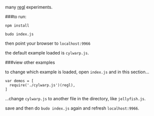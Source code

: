 many [regl](http://regl.party) experiments.

###to run:

`npm install`

`budo index.js`

then point your browser to `localhost:9966`

the default example loaded is `cylwarp.js`.

###view other examples

to change which example is loaded, open `index.js` and 
in this section... 

```
var demos = [
  require('./cylwarp.js')(regl),
]

```

...change `cylwarp.js` to another file in the directory, like `jellyfish.js`.

save and then do `budo index.js` again and refresh
`localhost:9966`.
